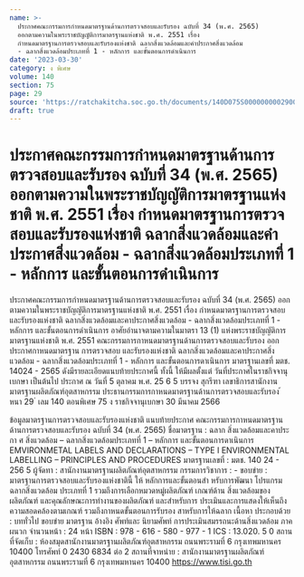 ```yaml
---
name: >-
  ประกาศคณะกรรมการกำหนดมาตรฐานด้านการตรวจสอบและรับรอง ฉบับที่ 34 (พ.ศ. 2565) 
  ออกตามความในพระราชบัญญัติการมาตรฐานแห่งชาติ พ.ศ. 2551 เรื่อง
  กำหนดมาตรฐานการตรวจสอบและรับรองแห่งชาติ ฉลากสิ่งแวดล้อมและคำประกาศสิ่งแวดล้อม
  - ฉลากสิ่งแวดล้อมประเภทที่ 1 - หลักการ และขั้นตอนการดำเนินการ
date: '2023-03-30'
category: ง พิเศษ
volume: 140
section: 75
page: 29
source: 'https://ratchakitcha.soc.go.th/documents/140D075S0000000002900.pdf'
draft: true
---
```


# ประกาศคณะกรรมการกำหนดมาตรฐานด้านการตรวจสอบและรับรอง ฉบับที่ 34 (พ.ศ. 2565)  ออกตามความในพระราชบัญญัติการมาตรฐานแห่งชาติ พ.ศ. 2551 เรื่อง กำหนดมาตรฐานการตรวจสอบและรับรองแห่งชาติ ฉลากสิ่งแวดล้อมและคำประกาศสิ่งแวดล้อม - ฉลากสิ่งแวดล้อมประเภทที่ 1 - หลักการ และขั้นตอนการดำเนินการ

ประกาศคณะกรรมการกำหนดมาตรฐานด้านการตรวจสอบและรับรอง ฉบับที่ 34 (พ.ศ. 2565) ออกตามความในพระราชบัญญัติการมาตรฐานแห่งชาติ พ.ศ. 2551 เรื่อง กำหนดมาตรฐานการตรวจสอบและรับรองแห่งชาติ ฉลากสิ่งแวดล้อมและคาประกาศสิ่งแวดล้อม - ฉลากสิ่งแวดล้อมประเภทที่ 1 - หลักการ และขั้นตอนการดำเนินการ อาศัยอำนาจตามความในมาตรา 13 (1) แห่งพระราชบัญญัติการมาตรฐานแห่งชาติ พ.ศ. 2551 คณะกรรมการกาหนดมาตรฐานด้านการตรวจสอบและรับรอง ออกประกาศกาหนดมาตรฐาน การตรวจสอบ และรับรองแห่งชาติ ฉลากสิ่งแวดล้อมและคาประกาศสิ่งแวดล้อม - ฉลากสิ่งแวดล้อมประเภทที่ 1 - หลักการ และขั้นตอนการดาเนินการ มาตรฐานเลขที่ มตช. 14024 - 2565 ดังมีรายละเอียดแนบท้ายประกาศนี้ ทั้งนี้ ให้มีผลตั้งแต่ วันที่ประกาศในราชกิจจานุเบกษา เป็นต้นไป ประกาศ ณ วันที่ 5 ตุลาคม พ.ศ. 25 6 5 บรรจง สุกรีฑา เลขาธิการสานักงานมาตรฐานผลิตภัณฑ์อุตสาหกรรม ประธานกรรมการกาหนดมาตรฐานด้านการตรวจสอบและรับรอง ้ หนา 29 ่ เลม 140 ตอนพิเศษ 75 ง ราชกิจจานุเบกษา 30 มีนาคม 2566

ข้อมูลมาตรฐานการตรวจสอบและรับรองแห่งชาติ แนบท้ายประกาศ คณะกรรมการกาหนดมาตรฐานด้านการตรวจสอบและรับรอง ฉบับที่ 34 (พ.ศ. 2565) ชื่อมาตรฐาน : ฉลาก สิ่งแวดล้อมและคาประกา ศ สิ่งแวดล้อม – ฉลากสิ่งแวดล้อมประเภทที่ 1 – หลักการ และขั้นตอนการดาเนินการ EMVIRONMETAL LABELS AND DECLARATIONS – TYPE I ENVIRONMENTAL LABELLING – PRINCIPLES AND PROCEDURES มาตรฐานเลขที่ : มตช. 140 24 - 256 5 ผู้จัดทา : สานักงานมาตรฐานผลิตภัณฑ์อุตสาหกรรม กรรมการวิชาการ : - ขอบข่าย : มาตรฐานการตรวจสอบและรับรองแห่งชาตินี้ ให้ หลักการและขั้นตอนสำ หรับการพัฒนา โปรแกรม ฉลากสิ่งแวดล้อม ประเภทที่ 1 รวมถึงการเลือกหมวดหมู่ผลิตภัณฑ์ เกณฑ์ด้าน สิ่งแวดล้อมของผลิตภัณฑ์ และคุณลักษณะการทำงานของผลิตภัณฑ์ และสำหรับการ ประเมินและการแสดงให้เห็นถึงความสอดคล้องตามเกณฑ์ รวมถึงกาหนดขั้นตอนการรับรอง สาหรับการให้ฉลาก เนื้อหา ประกอบด้วย : บททั่วไป ขอบข่าย มาตรฐาน อ้างอิง ศัพท์และ นิยามศัพท์ การประเมินสมรรถนะด้านสิ่งแวดล้อม ภาคผนวก จำนวนหน้า : 24 หน้า ISBN : 978 - 616 - 580 - 977 - 1 ICS : 13.020. 5 0 สถานที่จัดเก็บ : ห้องสมุดสานักงานมาตรฐานผลิตภัณฑ์อุตสาหกรรม ถนนพระรามที่ 6 กรุงเทพมหานคร 10400 โทรศัพท์ 0 2430 6834 ต่อ 2 สถานที่จาหน่าย : สานักงานมาตรฐานผลิตภัณฑ์อุตสาหกรรม ถนนพระรามที่ 6 กรุงเทพมหานคร 10400 https://www.tisi.go.th
